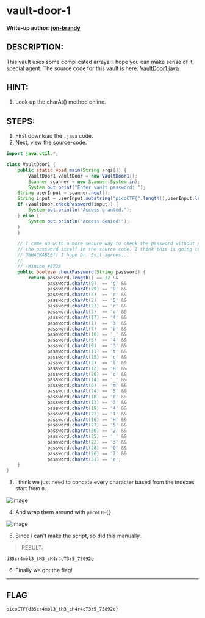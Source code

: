 # vault-door-1
#### Write-up author: [jon-brandy](https://github.com/jon-brandy)
## DESCRIPTION:
This vault uses some complicated arrays! 
I hope you can make sense of it, special agent. 
The source code for this vault is here: [VaultDoor1.java](https://github.com/jon-brandy/CTF-WRITE-UP/blob/9eca4f2ab3bb77120e2432514b252e727e427726/Asset/vault-door-1/VaultDoor1.java)
## HINT:
1. Look up the charAt() method online.
## STEPS:
1. First download the `.java` code.
2. Next, view the source-code.

```java
import java.util.*;

class VaultDoor1 {
    public static void main(String args[]) {
        VaultDoor1 vaultDoor = new VaultDoor1();
        Scanner scanner = new Scanner(System.in);
        System.out.print("Enter vault password: ");
	String userInput = scanner.next();
	String input = userInput.substring("picoCTF{".length(),userInput.length()-1);
	if (vaultDoor.checkPassword(input)) {
	    System.out.println("Access granted.");
	} else {
	    System.out.println("Access denied!");
	}
    }

    // I came up with a more secure way to check the password without putting
    // the password itself in the source code. I think this is going to be
    // UNHACKABLE!! I hope Dr. Evil agrees...
    //
    // -Minion #8728
    public boolean checkPassword(String password) {
        return password.length() == 32 &&
               password.charAt(0)  == 'd' &&
               password.charAt(29) == '9' &&
               password.charAt(4)  == 'r' &&
               password.charAt(2)  == '5' &&
               password.charAt(23) == 'r' &&
               password.charAt(3)  == 'c' &&
               password.charAt(17) == '4' &&
               password.charAt(1)  == '3' &&
               password.charAt(7)  == 'b' &&
               password.charAt(10) == '_' &&
               password.charAt(5)  == '4' &&
               password.charAt(9)  == '3' &&
               password.charAt(11) == 't' &&
               password.charAt(15) == 'c' &&
               password.charAt(8)  == 'l' &&
               password.charAt(12) == 'H' &&
               password.charAt(20) == 'c' &&
               password.charAt(14) == '_' &&
               password.charAt(6)  == 'm' &&
               password.charAt(24) == '5' &&
               password.charAt(18) == 'r' &&
               password.charAt(13) == '3' &&
               password.charAt(19) == '4' &&
               password.charAt(21) == 'T' &&
               password.charAt(16) == 'H' &&
               password.charAt(27) == '5' &&
               password.charAt(30) == '2' &&
               password.charAt(25) == '_' &&
               password.charAt(22) == '3' &&
               password.charAt(28) == '0' &&
               password.charAt(26) == '7' &&
               password.charAt(31) == 'e';
    }
}

```

3. I think we just need to concate every character based from the indexes start from `0`.

![image](https://user-images.githubusercontent.com/70703371/180635157-755b8e34-9c25-4f12-b329-8d92e5a2a1fb.png)

4. And wrap them around with `picoCTF{}`.

![image](https://user-images.githubusercontent.com/70703371/180635179-993bc2cc-9ecf-4d6b-a139-310a852a75f6.png)

5. Since i can't make the script, so did this manually.

> RESULT:

```
d35cr4mbl3_tH3_cH4r4cT3r5_75092e
```

6. Finally we got the flag!

---
## FLAG

```
picoCTF{d35cr4mbl3_tH3_cH4r4cT3r5_75092e}
```
